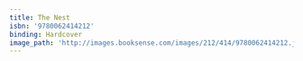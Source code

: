 ```yaml
---
title: The Nest
isbn: '9780062414212'
binding: Hardcover
image_path: 'http://images.booksense.com/images/212/414/9780062414212.jpg'
---
```



